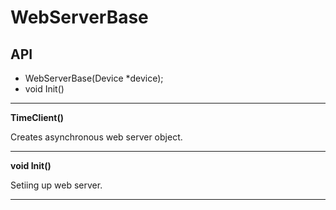 # WebServerBase

## API

- WebServerBase(Device *device);
- void Init()

***

**TimeClient()**

Creates asynchronous web server object.

***

**void Init()**

Setiing up web server.

***

